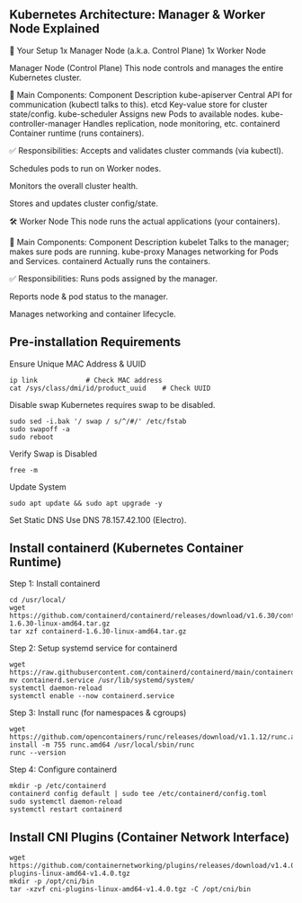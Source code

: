 ## Kubernetes Architecture: Manager & Worker Node Explained
📌 Your Setup
1x Manager Node (a.k.a. Control Plane)
1x Worker Node

Manager Node (Control Plane)
This node controls and manages the entire Kubernetes cluster.

🔧 Main Components:
Component	Description
kube-apiserver	Central API for communication (kubectl talks to this).
etcd	Key-value store for cluster state/config.
kube-scheduler	Assigns new Pods to available nodes.
kube-controller-manager	Handles replication, node monitoring, etc.
containerd	Container runtime (runs containers).

✅ Responsibilities:
Accepts and validates cluster commands (via kubectl).

Schedules pods to run on Worker nodes.

Monitors the overall cluster health.

Stores and updates cluster config/state.

🛠️ Worker Node
This node runs the actual applications (your containers).

🔧 Main Components:
Component	Description
kubelet	Talks to the manager; makes sure pods are running.
kube-proxy	Manages networking for Pods and Services.
containerd	Actually runs the containers.

✅ Responsibilities:
Runs pods assigned by the manager.

Reports node & pod status to the manager.

Manages networking and container lifecycle.


## Pre-installation Requirements
Ensure Unique MAC Address & UUID 
```
ip link            # Check MAC address
cat /sys/class/dmi/id/product_uuid    # Check UUID
```
Disable swap
Kubernetes requires swap to be disabled.
```
sudo sed -i.bak '/ swap / s/^/#/' /etc/fstab
sudo swapoff -a
sudo reboot

```
Verify Swap is Disabled
```
free -m
```
Update System
```
sudo apt update && sudo apt upgrade -y

```
Set Static DNS
Use DNS 78.157.42.100 (Electro).

## Install containerd (Kubernetes Container Runtime)
Step 1: Install containerd
```
cd /usr/local/
wget https://github.com/containerd/containerd/releases/download/v1.6.30/containerd-1.6.30-linux-amd64.tar.gz
tar xzf containerd-1.6.30-linux-amd64.tar.gz
```
Step 2: Setup systemd service for containerd
```
wget https://raw.githubusercontent.com/containerd/containerd/main/containerd.service
mv containerd.service /usr/lib/systemd/system/
systemctl daemon-reload
systemctl enable --now containerd.service
```
Step 3: Install runc (for namespaces & cgroups)
```
wget https://github.com/opencontainers/runc/releases/download/v1.1.12/runc.amd64
install -m 755 runc.amd64 /usr/local/sbin/runc
runc --version
```
Step 4: Configure containerd
```
mkdir -p /etc/containerd
containerd config default | sudo tee /etc/containerd/config.toml
sudo systemctl daemon-reload
systemctl restart containerd
```
## Install CNI Plugins (Container Network Interface)
```
wget https://github.com/containernetworking/plugins/releases/download/v1.4.0/cni-plugins-linux-amd64-v1.4.0.tgz
mkdir -p /opt/cni/bin
tar -xzvf cni-plugins-linux-amd64-v1.4.0.tgz -C /opt/cni/bin
```


